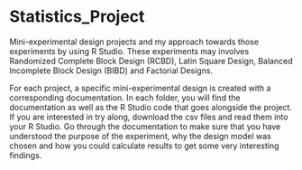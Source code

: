 # Statistics_Project
Mini-experimental design projects and my approach towards those experiments by using R Studio. These experiments may involves Randomized Complete Block Design (RCBD), Latin Square Design, Balanced Incomplete Block Design (BIBD) and Factorial Designs.

For each project, a specific mini-experimental design is created with a corresponding documentation. In each folder, you will find the documentation as well as the R Studio code that goes alongside the project. If you are interested in try along, download the csv files and read them into your R Studio. Go through the documentation to make sure that you have understood the purpose of the experiment, why the design model was chosen and how you could calculate results to get some very interesting findings. 
